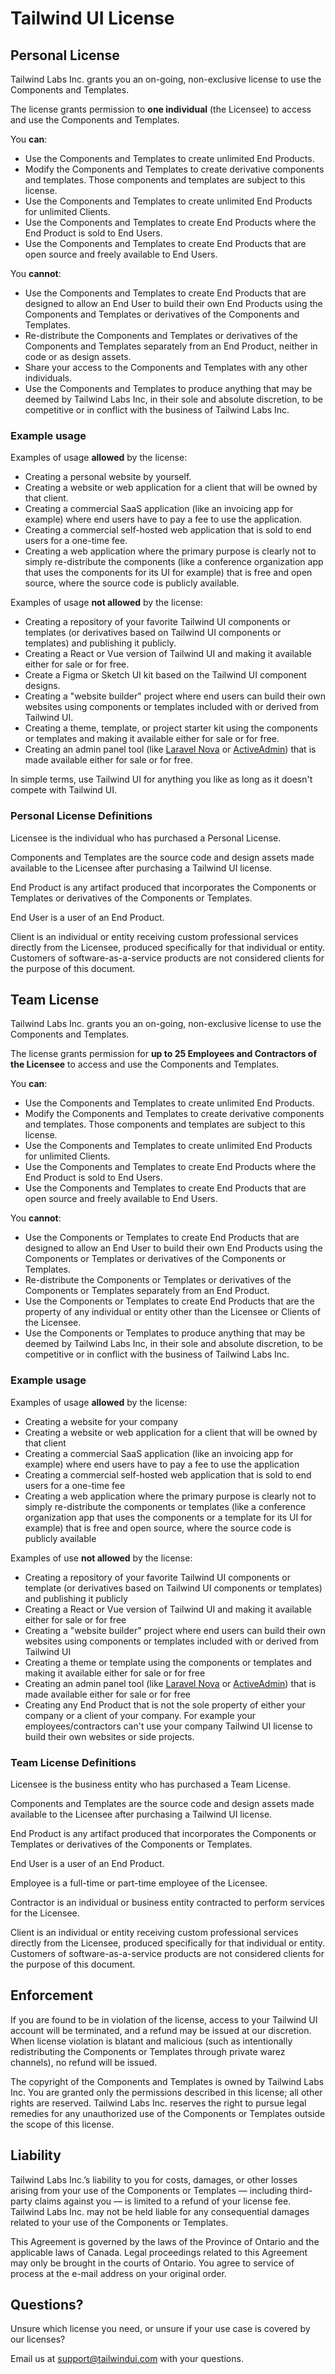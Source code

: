 # Tailwind UI License

## Personal License

Tailwind Labs Inc. grants you an on-going, non-exclusive license to use the
Components and Templates.

The license grants permission to **one individual** (the Licensee) to access and
use the Components and Templates.

You **can**:

- Use the Components and Templates to create unlimited End Products.
- Modify the Components and Templates to create derivative components and
  templates. Those components and templates are subject to this license.
- Use the Components and Templates to create unlimited End Products for
  unlimited Clients.
- Use the Components and Templates to create End Products where the End Product
  is sold to End Users.
- Use the Components and Templates to create End Products that are open source
  and freely available to End Users.

You **cannot**:

- Use the Components and Templates to create End Products that are designed to
  allow an End User to build their own End Products using the Components and
  Templates or derivatives of the Components and Templates.
- Re-distribute the Components and Templates or derivatives of the Components
  and Templates separately from an End Product, neither in code or as design
  assets.
- Share your access to the Components and Templates with any other individuals.
- Use the Components and Templates to produce anything that may be deemed by
  Tailwind Labs Inc, in their sole and absolute discretion, to be competitive or
  in conflict with the business of Tailwind Labs Inc.

### Example usage

Examples of usage **allowed** by the license:

- Creating a personal website by yourself.
- Creating a website or web application for a client that will be owned by that
  client.
- Creating a commercial SaaS application (like an invoicing app for example)
  where end users have to pay a fee to use the application.
- Creating a commercial self-hosted web application that is sold to end users
  for a one-time fee.
- Creating a web application where the primary purpose is clearly not to simply
  re-distribute the components (like a conference organization app that uses the
  components for its UI for example) that is free and open source, where the
  source code is publicly available.

Examples of usage **not allowed** by the license:

- Creating a repository of your favorite Tailwind UI components or templates (or
  derivatives based on Tailwind UI components or templates) and publishing it
  publicly.
- Creating a React or Vue version of Tailwind UI and making it available either
  for sale or for free.
- Create a Figma or Sketch UI kit based on the Tailwind UI component designs.
- Creating a "website builder" project where end users can build their own
  websites using components or templates included with or derived from Tailwind
  UI.
- Creating a theme, template, or project starter kit using the components or
  templates and making it available either for sale or for free.
- Creating an admin panel tool (like [Laravel Nova](https://nova.laravel.com/)
  or [ActiveAdmin](https://activeadmin.info/)) that is made available either for
  sale or for free.

In simple terms, use Tailwind UI for anything you like as long as it doesn't
compete with Tailwind UI.

### Personal License Definitions

Licensee is the individual who has purchased a Personal License.

Components and Templates are the source code and design assets made available to
the Licensee after purchasing a Tailwind UI license.

End Product is any artifact produced that incorporates the Components or
Templates or derivatives of the Components or Templates.

End User is a user of an End Product.

Client is an individual or entity receiving custom professional services
directly from the Licensee, produced specifically for that individual or entity.
Customers of software-as-a-service products are not considered clients for the
purpose of this document.

## Team License

Tailwind Labs Inc. grants you an on-going, non-exclusive license to use the
Components and Templates.

The license grants permission for **up to 25 Employees and Contractors of the
Licensee** to access and use the Components and Templates.

You **can**:

- Use the Components and Templates to create unlimited End Products.
- Modify the Components and Templates to create derivative components and
  templates. Those components and templates are subject to this license.
- Use the Components and Templates to create unlimited End Products for
  unlimited Clients.
- Use the Components and Templates to create End Products where the End Product
  is sold to End Users.
- Use the Components and Templates to create End Products that are open source
  and freely available to End Users.

You **cannot**:

- Use the Components or Templates to create End Products that are designed to
  allow an End User to build their own End Products using the Components or
  Templates or derivatives of the Components or Templates.
- Re-distribute the Components or Templates or derivatives of the Components or
  Templates separately from an End Product.
- Use the Components or Templates to create End Products that are the property
  of any individual or entity other than the Licensee or Clients of the
  Licensee.
- Use the Components or Templates to produce anything that may be deemed by
  Tailwind Labs Inc, in their sole and absolute discretion, to be competitive or
  in conflict with the business of Tailwind Labs Inc.

### Example usage

Examples of usage **allowed** by the license:

- Creating a website for your company
- Creating a website or web application for a client that will be owned by that
  client
- Creating a commercial SaaS application (like an invoicing app for example)
  where end users have to pay a fee to use the application
- Creating a commercial self-hosted web application that is sold to end users
  for a one-time fee
- Creating a web application where the primary purpose is clearly not to simply
  re-distribute the components or templates (like a conference organization app
  that uses the components or a template for its UI for example) that is free
  and open source, where the source code is publicly available

Examples of use **not allowed** by the license:

- Creating a repository of your favorite Tailwind UI components or template (or
  derivatives based on Tailwind UI components or templates) and publishing it
  publicly
- Creating a React or Vue version of Tailwind UI and making it available either
  for sale or for free
- Creating a "website builder" project where end users can build their own
  websites using components or templates included with or derived from Tailwind
  UI
- Creating a theme or template using the components or templates and making it
  available either for sale or for free
- Creating an admin panel tool (like [Laravel Nova](https://nova.laravel.com/)
  or [ActiveAdmin](https://activeadmin.info/)) that is made available either for
  sale or for free
- Creating any End Product that is not the sole property of either your company
  or a client of your company. For example your employees/contractors can't use
  your company Tailwind UI license to build their own websites or side projects.

### Team License Definitions

Licensee is the business entity who has purchased a Team License.

Components and Templates are the source code and design assets made available to
the Licensee after purchasing a Tailwind UI license.

End Product is any artifact produced that incorporates the Components or
Templates or derivatives of the Components or Templates.

End User is a user of an End Product.

Employee is a full-time or part-time employee of the Licensee.

Contractor is an individual or business entity contracted to perform services
for the Licensee.

Client is an individual or entity receiving custom professional services
directly from the Licensee, produced specifically for that individual or entity.
Customers of software-as-a-service products are not considered clients for the
purpose of this document.

## Enforcement

If you are found to be in violation of the license, access to your Tailwind UI
account will be terminated, and a refund may be issued at our discretion. When
license violation is blatant and malicious (such as intentionally redistributing
the Components or Templates through private warez channels), no refund will be
issued.

The copyright of the Components and Templates is owned by Tailwind Labs Inc. You
are granted only the permissions described in this license; all other rights are
reserved. Tailwind Labs Inc. reserves the right to pursue legal remedies for any
unauthorized use of the Components or Templates outside the scope of this
license.

## Liability

Tailwind Labs Inc.’s liability to you for costs, damages, or other losses
arising from your use of the Components or Templates — including third-party
claims against you — is limited to a refund of your license fee. Tailwind Labs
Inc. may not be held liable for any consequential damages related to your use of
the Components or Templates.

This Agreement is governed by the laws of the Province of Ontario and the
applicable laws of Canada. Legal proceedings related to this Agreement may only
be brought in the courts of Ontario. You agree to service of process at the
e-mail address on your original order.

## Questions?

Unsure which license you need, or unsure if your use case is covered by our
licenses?

Email us at [support@tailwindui.com](mailto:support@tailwindui.com) with your
questions.
